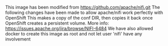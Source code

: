 This image has been modified from https://github.com/apache/nifi.git
The following changes have been made to allow apache/nifi work perfectly with OpenShift
This makes a copy of the conf DIR, then copies it back once OpenShift creates a persistent volume.
    More info: https://issues.apache.org/jira/browse/NIFI-6484
We have also allowed docker to create this image as root and not let user 'nifi' have any involvement
